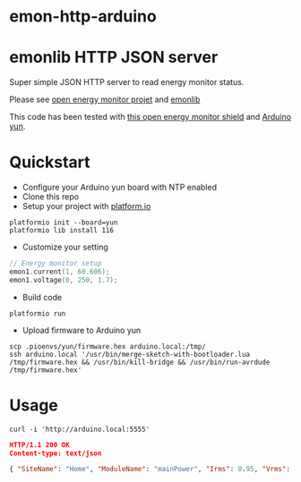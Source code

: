 # emon-http-arduino

# emonlib HTTP JSON server
Super simple JSON HTTP server to read energy monitor status.

Please see [open energy monitor projet](http://openenergymonitor.org/emon/) and [emonlib](https://github.com/openenergymonitor/EmonLib)

This code has been tested with [this open energy monitor shield](http://openenergymonitor.org/emon/emontxshield/smt) and [Arduino yun](https://www.arduino.cc/en/Main/ArduinoBoardYun?from=Products.ArduinoYUN).

# Quickstart

- Configure your Arduino yun board with NTP enabled
- Clone this repo
- Setup your project with [platform.io](http://plateform.io)
```shell
platformio init --board=yun
platformio lib install 116
```
- Customize your setting
```c++
// Energy monitor setup
emon1.current(1, 60.606);
emon1.voltage(0, 250, 1.7);
```
- Build code
```shell
platformio run
```
- Upload firmware to Arduino yun
```shell
scp .pioenvs/yun/firmware.hex arduino.local:/tmp/
ssh arduino.local '/usr/bin/merge-sketch-with-bootloader.lua /tmp/firmware.hex && /usr/bin/kill-bridge && /usr/bin/run-avrdude /tmp/firmware.hex'
```

# Usage

```shell
curl -i 'http://arduino.local:5555'
```

```json
HTTP/1.1 200 OK
Content-type: text/json

{ "SiteName": "Home", "ModuleName": "mainPower", "Irms": 0.95, "Vrms": 239.87, "RealPower": 126.21, "ApparentPower": 228.76, "PowerFactor": 0.55, "Time": 1442234001, "ExecTime": 1860788 }
```
